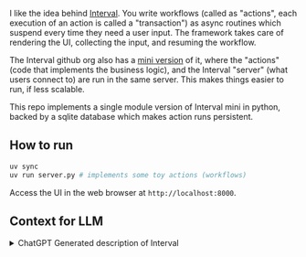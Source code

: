 I like the idea behind [Interval](https://interval.com/). You write workflows (called as "actions", each execution of an action is called a "transaction") as async routines which suspend every time they need a user input. The framework takes care of rendering the UI, collecting the input, and resuming the workflow. 

The Interval github org also has a [mini version](https://github.com/interval/mini/) of it, where the "actions" (code that implements the business logic), and the Interval "server" (what users connect to) are run in the same server. This makes things easier to run, if less scalable. 

This repo implements a single module version of Interval mini in python, backed by a sqlite database which makes action runs persistent. 

## How to run

```bash
uv sync
uv run server.py # implements some toy actions (workflows)
```

Access the UI in the web browser at `http://localhost:8000`.

## Context for LLM

<details>
<summary>ChatGPT Generated description of Interval</summary>

Interval is a framework for building internal tools and operational workflows that allows developers to create interactive, multi-step processes using code rather than drag-and-drop interfaces. The key aspects of Interval's approach are:

The framework provides a set of pre-built UI components and interactive elements that can be composed programmatically. These include:
- Form inputs (text fields, selects, file uploads, etc.)
- Data display components (tables, charts, JSON viewers)
- Interactive elements (confirmation dialogs, action buttons)
- Layout components for organizing information

Rather than building static pages, developers create "actions" - interactive procedures that can request input from users, display information, and execute backend logic in a defined sequence. The framework handles the state management and UI rendering automatically.

A typical Interval action might:
1. Display a form to collect initial parameters
2. Make API calls or database queries based on that input
3. Show the results in a table
4. Allow selecting rows for further processing
5. Confirm dangerous operations
6. Execute final changes and show success/failure states

The framework manages the execution flow, allowing actions to pause and wait for user input before continuing. This creates an interactive, wizard-like experience where complex operations can be broken down into clear steps.

Interval also provides:
- Authentication and user management
- Logging of all actions and their outcomes
- The ability to schedule actions to run on a recurring basis
- A dashboard to browse and execute available actions
- Role-based access control to restrict who can run specific actions

The core philosophy is that internal tools should be built with the same engineering practices as production code - version control, testing, code review, etc. - while still providing a polished user experience. This contrasts with no-code tools that prioritize rapid development but can be limiting and hard to maintain as requirements grow more complex.

By using code, developers can:
- Implement complex business logic
- Interface directly with existing services and databases
- Handle edge cases and errors gracefully
- Maintain consistency with other backend systems
- Leverage existing development workflows
- Create reusable components and utilities

This design makes Interval particularly well-suited for operations that:
- Require significant business logic or data processing
- Need to integrate with multiple systems
- Have complex validation or authorization requirements
- Would benefit from being broken into discrete steps
- Need to be maintainable by engineers long-term

The framework essentially provides the infrastructure layer (state management, UI rendering, authentication, etc.) while letting developers focus on implementing the actual business logic in a natural, programmatic way.
</details>